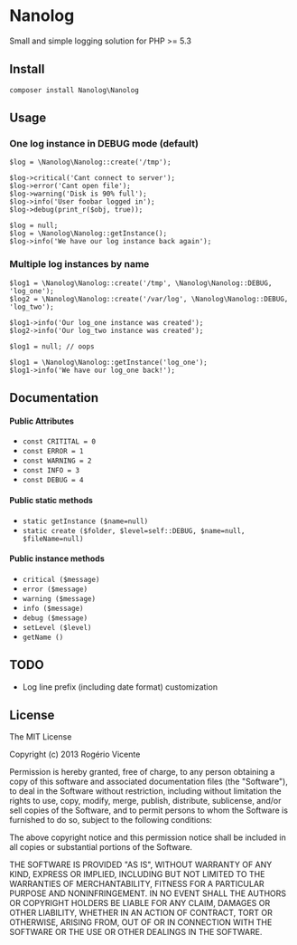 # Nanolog

Small and simple logging solution for PHP >= 5.3

## Install

    composer install Nanolog\Nanolog

## Usage

### One log instance in DEBUG mode (default)

    $log = \Nanolog\Nanolog::create('/tmp');

    $log->critical('Cant connect to server');
    $log->error('Cant open file');
    $log->warning('Disk is 90% full');
    $log->info('User foobar logged in');
    $log->debug(print_r($obj, true));

    $log = null;
    $log = \Nanolog\Nanolog::getInstance();
    $log->info('We have our log instance back again');

### Multiple log instances by name

    $log1 = \Nanolog\Nanolog::create('/tmp', \Nanolog\Nanolog::DEBUG, 'log_one');
    $log2 = \Nanolog\Nanolog::create('/var/log', \Nanolog\Nanolog::DEBUG, 'log_two');

    $log1->info('Our log_one instance was created');
    $log2->info('Our log_two instance was created');

    $log1 = null; // oops

    $log1 = \Nanolog\Nanolog::getInstance('log_one');
    $log1->info('We have our log_one back!');

## Documentation

#### Public Attributes

* `const CRITITAL = 0`
* `const ERROR = 1`
* `const WARNING = 2`
* `const INFO = 3`
* `const DEBUG = 4`

#### Public static methods
* `static getInstance ($name=null)`
* `static create ($folder, $level=self::DEBUG, $name=null, $fileName=null)`

#### Public instance methods
* `critical ($message)`
* `error ($message)`
* `warning ($message)`
* `info ($message)`
* `debug ($message)`
* `setLevel ($level)`
* `getName ()`

## TODO

* Log line prefix (including date format) customization

## License

The MIT License

Copyright (c) 2013 Rogério Vicente

Permission is hereby granted, free of charge, to any person obtaining a copy of this software and associated documentation files (the "Software"), to deal in the Software without restriction, including without limitation the rights to use, copy, modify, merge, publish, distribute, sublicense, and/or sell copies of the Software, and to permit persons to whom the Software is furnished to do so, subject to the following conditions:

The above copyright notice and this permission notice shall be included in all copies or substantial portions of the Software.

THE SOFTWARE IS PROVIDED "AS IS", WITHOUT WARRANTY OF ANY KIND, EXPRESS OR IMPLIED, INCLUDING BUT NOT LIMITED TO THE WARRANTIES OF MERCHANTABILITY, FITNESS FOR A PARTICULAR PURPOSE AND NONINFRINGEMENT. IN NO EVENT SHALL THE AUTHORS OR COPYRIGHT HOLDERS BE LIABLE FOR ANY CLAIM, DAMAGES OR OTHER LIABILITY, WHETHER IN AN ACTION OF CONTRACT, TORT OR OTHERWISE, ARISING FROM, OUT OF OR IN CONNECTION WITH THE SOFTWARE OR THE USE OR OTHER DEALINGS IN THE SOFTWARE.
